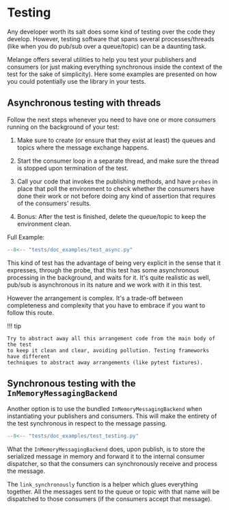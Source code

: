 # Testing

Any developer worth its salt does some kind of testing over the code they
develop. However, testing software that spans several processes/threads (like when you do pub/sub over
a queue/topic) can be a daunting task. 

Melange offers several utilities to help you test your publishers
and consumers (or just making everything synchronous inside the context of the
test for the sake of simplicity). Here some examples are presented on how you
could potentially use the library in your tests.

## Asynchronous testing with threads

Follow the next steps whenever you need to have one or more consumers running on the
background of your test:

1. Make sure to create (or ensure that they exist at least) the queues and topics where the 
   message exchange happens.
   
2. Start the consumer loop in a separate thread, and make sure the thread is stopped upon
    termination of the test.
   
3. Call your code that invokes the publishing methods, and have `probes` in place
that poll the environment to check whether the consumers have done their work or not before
doing any kind of assertion that requires of the consumers' results.
   
4. Bonus: After the test is finished, delete the queue/topic to keep the environment clean.
   
Full Example:

``` py title="Asynchronous testing with probes and threads"
--8<-- "tests/doc_examples/test_async.py"
```

This kind of test has the advantage of being very explicit in the sense that it expresses, through the probe,
that this test has some asynchronous processing in the background, and waits for it.
It's quite realistic as well, pub/sub is asynchronous in its nature and we work with
it in this test.

However the arrangement is complex. It's a trade-off between completeness and complexity that you have to embrace
if you want to follow this route.

!!! tip

    Try to abstract away all this arrangement code from the main body of the test
    to keep it clean and clear, avoiding pollution. Testing frameworks have different
    techniques to abstract away arrangements (like pytest fixtures).

## Synchronous testing with the `InMemoryMessagingBackend`

Another option is to use the bundled `InMemoryMessagingBackend` when instantiating your
publishers and consumers. This will make the entirety of the test synchronous in respect
to the message passing.

``` py title="Synchronous testing with the InMemoryMessagingBackend"
--8<-- "tests/doc_examples/test_testing.py"
```

What the `InMemoryMessagingBackend` does, upon
publish, is to store the serialized message in memory and
forward it to the internal consumer dispatcher, so that
the consumers can synchronously receive and process the message.

The `link_synchronously` function is a helper which glues everything together. All the 
messages sent to the queue or topic with
that name will be dispatched to those consumers (if the consumers accept that message).
